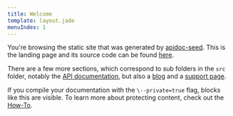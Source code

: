 ```yaml
---
title: Welcome
template: layout.jade
menuIndex: 1
---
```


You're browsing the static site that was generated by [apidoc-seed][gh-repo].
This is the landing page and its source code can be found [here][gh-landing]. 

There are a few more sections, which correspond to sub folders in the `src` 
folder, notably the [API documentation](/api), but also a [blog](/blog) and a
[support page](/support).


<private>

If you compile your documentation with the `\--private=true` flag, blocks like
this are visible. To learn more about protecting content, check out the 
[How-To][howto-private].

</private>


[gh-landing]: https://github.com/lotaris/apidoc-seed/src/index.md
[gh-repo]: https://github.com/lotaris/apidoc-seed
[howto-private]: /howto/private-content
